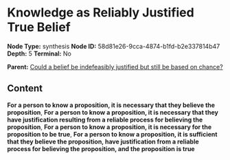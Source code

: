 # Knowledge as Reliably Justified True Belief

**Node Type:** synthesis
**Node ID:** 58d81e26-9cca-4874-b1fd-b2e337814b47
**Depth:** 5
**Terminal:** No

**Parent:** [Could a belief be indefeasibly justified but still be based on chance?](could-a-belief-be-indefeasibly-justified-but-still-be-based-on-chance-antithesis-ec11cc90-82ba-4216-9249-35030c4471e3.md)

## Content

**For a person to know a proposition, it is necessary that they believe the proposition**, **For a person to know a proposition, it is necessary that they have justification resulting from a reliable process for believing the proposition**, **For a person to know a proposition, it is necessary for the proposition to be true**, **For a person to know a proposition, it is sufficient that they believe the proposition, have justification from a reliable process for believing the proposition, and the proposition is true**
